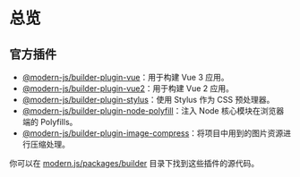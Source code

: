 # 总览

## 官方插件

- [@modern-js/builder-plugin-vue](/plugins/plugin-vue.html)：用于构建 Vue 3 应用。
- [@modern-js/builder-plugin-vue2](/plugins/plugin-vue2.html)：用于构建 Vue 2 应用。
- [@modern-js/builder-plugin-stylus](/plugins/plugin-stylus.html)：使用 Stylus 作为 CSS 预处理器。
- [@modern-js/builder-plugin-node-polyfill](/plugins/plugin-node-polyfill.html)：注入 Node 核心模块在浏览器端的 Polyfills。
- [@modern-js/builder-plugin-image-compress](/plugins/plugin-image-compress.html)：将项目中用到的图片资源进行压缩处理。

你可以在 [modern.js/packages/builder](https://github.com/web-infra-dev/modern.js/tree/main/packages/builder) 目录下找到这些插件的源代码。
